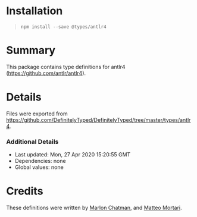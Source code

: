 # Installation
> `npm install --save @types/antlr4`

# Summary
This package contains type definitions for antlr4 (https://github.com/antlr/antlr4).

# Details
Files were exported from https://github.com/DefinitelyTyped/DefinitelyTyped/tree/master/types/antlr4.

### Additional Details
 * Last updated: Mon, 27 Apr 2020 15:20:55 GMT
 * Dependencies: none
 * Global values: none

# Credits
These definitions were written by [Marlon Chatman](https://github.com/mcchatman8009), and [Matteo Mortari](https://github.com/tarilabs).
